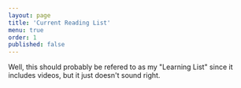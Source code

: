 ```yaml
---
layout: page
title: 'Current Reading List'
menu: true
order: 1
published: false
---
```


Well, this should probably be refered to as my "Learning List" since it includes videos, but it just doesn't sound right.
